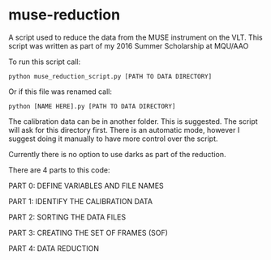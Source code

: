 # muse-reduction
A script used to reduce the data from the MUSE instrument on the VLT.
This script was written as part of my 2016 Summer Scholarship at MQU/AAO

To run this script call:

`python muse_reduction_script.py [PATH TO DATA DIRECTORY]`

Or if this file was renamed call:

`python [NAME HERE].py [PATH TO DATA DIRECTORY]`

The calibration data can be in another folder. This is suggested. 
The script will ask for this directory first.
There is an automatic mode, however I suggest doing it manually to have more control over the script.

Currently there is no option to use darks as part of the reduction.

There are 4 parts to this code:

PART 0: DEFINE VARIABLES AND FILE NAMES          

PART 1: IDENTIFY THE CALIBRATION DATA           

PART 2: SORTING THE DATA FILES                  

PART 3: CREATING THE SET OF FRAMES (SOF)        

PART 4: DATA REDUCTION                          
